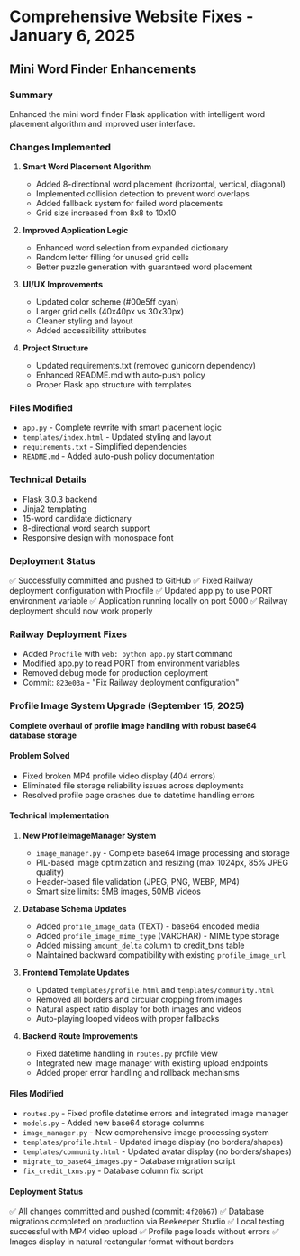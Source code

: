 # Comprehensive Website Fixes - January 6, 2025

## Mini Word Finder Enhancements

### Summary
Enhanced the mini word finder Flask application with intelligent word placement algorithm and improved user interface.

### Changes Implemented
1. **Smart Word Placement Algorithm**
   - Added 8-directional word placement (horizontal, vertical, diagonal)
   - Implemented collision detection to prevent word overlaps
   - Added fallback system for failed word placements
   - Grid size increased from 8x8 to 10x10

2. **Improved Application Logic**
   - Enhanced word selection from expanded dictionary
   - Random letter filling for unused grid cells
   - Better puzzle generation with guaranteed word placement

3. **UI/UX Improvements**
   - Updated color scheme (#00e5ff cyan)
   - Larger grid cells (40x40px vs 30x30px)
   - Cleaner styling and layout
   - Added accessibility attributes

4. **Project Structure**
   - Updated requirements.txt (removed gunicorn dependency)
   - Enhanced README.md with auto-push policy
   - Proper Flask app structure with templates

### Files Modified
- `app.py` - Complete rewrite with smart placement logic
- `templates/index.html` - Updated styling and layout
- `requirements.txt` - Simplified dependencies
- `README.md` - Added auto-push policy documentation

### Technical Details
- Flask 3.0.3 backend
- Jinja2 templating
- 15-word candidate dictionary
- 8-directional word search support
- Responsive design with monospace font

### Deployment Status
✅ Successfully committed and pushed to GitHub
✅ Fixed Railway deployment configuration with Procfile
✅ Updated app.py to use PORT environment variable
✅ Application running locally on port 5000
✅ Railway deployment should now work properly

### Railway Deployment Fixes
- Added `Procfile` with `web: python app.py` start command
- Modified app.py to read PORT from environment variables
- Removed debug mode for production deployment
- Commit: `823e03a` - "Fix Railway deployment configuration"

### Profile Image System Upgrade (September 15, 2025)
**Complete overhaul of profile image handling with robust base64 database storage**

#### Problem Solved
- Fixed broken MP4 profile video display (404 errors)
- Eliminated file storage reliability issues across deployments
- Resolved profile page crashes due to datetime handling errors

#### Technical Implementation
1. **New ProfileImageManager System**
   - `image_manager.py` - Complete base64 image processing and storage
   - PIL-based image optimization and resizing (max 1024px, 85% JPEG quality)
   - Header-based file validation (JPEG, PNG, WEBP, MP4)
   - Smart size limits: 5MB images, 50MB videos

2. **Database Schema Updates**
   - Added `profile_image_data` (TEXT) - base64 encoded media
   - Added `profile_image_mime_type` (VARCHAR) - MIME type storage
   - Added missing `amount_delta` column to credit_txns table
   - Maintained backward compatibility with existing `profile_image_url`

3. **Frontend Template Updates**
   - Updated `templates/profile.html` and `templates/community.html`
   - Removed all borders and circular cropping from images
   - Natural aspect ratio display for both images and videos
   - Auto-playing looped videos with proper fallbacks

4. **Backend Route Improvements**
   - Fixed datetime handling in `routes.py` profile view
   - Integrated new image manager with existing upload endpoints
   - Added proper error handling and rollback mechanisms

#### Files Modified
- `routes.py` - Fixed profile datetime errors and integrated image manager
- `models.py` - Added new base64 storage columns
- `image_manager.py` - New comprehensive image processing system
- `templates/profile.html` - Updated image display (no borders/shapes)
- `templates/community.html` - Updated avatar display (no borders/shapes)
- `migrate_to_base64_images.py` - Database migration script
- `fix_credit_txns.py` - Database column fix script

#### Deployment Status
✅ All changes committed and pushed (commit: `4f20b67`)
✅ Database migrations completed on production via Beekeeper Studio
✅ Local testing successful with MP4 video upload
✅ Profile page loads without errors
✅ Images display in natural rectangular format without borders